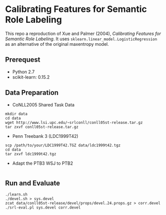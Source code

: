 Calibrating Features for Semantic Role Labeling
===============================================

This repo a reproduction of Xue and Palmer (2004), 
_Calibrating Features for Semantic Role Labeling_.
It uses `sklearn.linear_model.LogisticRegression` as an alternative
of the original maxentropy model.

## Prerequest

* Python 2.7
* scikit-learn: 0.15.2

## Data Preparation

* CoNLL2005 Shared Task Data
```
mkdir data
cd data
wget http://www.lsi.upc.edu/~srlconll/conll05st-release.tar.gz
tar zxvf conll05st-release.tar.gz
```

* Penn Treebank 3 (LDC1999T42)
```
scp /path/to/your/LDC1999T42.TGZ data/ldc1999t42.tgz
cd data
tar zxvf ldc1999t42.tgz
```

* Adapt the PTB3 WSJ to PTB2
```

```

## Run and Evaluate

```
./learn.sh
./devel.sh > sys.devel
zcat data/conll05st-release/devel/props/devel.24.props.gz > corr.devel
./srl-eval.pl sys.devel corr.devel
```

